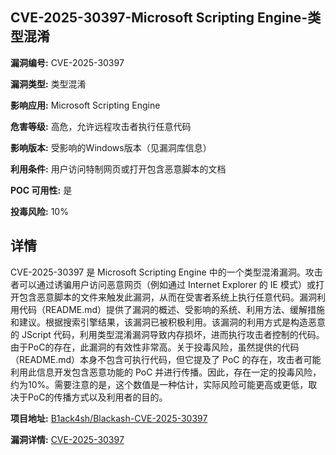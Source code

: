 ## CVE-2025-30397-Microsoft Scripting Engine-类型混淆

**漏洞编号:** CVE-2025-30397

**漏洞类型:** 类型混淆

**影响应用:** Microsoft Scripting Engine

**危害等级:** 高危，允许远程攻击者执行任意代码

**影响版本:** 受影响的Windows版本（见漏洞库信息）

**利用条件:** 用户访问特制网页或打开包含恶意脚本的文档

**POC 可用性:** 是

**投毒风险:** 10%

## 详情

CVE-2025-30397 是 Microsoft Scripting Engine 中的一个类型混淆漏洞。攻击者可以通过诱骗用户访问恶意网页（例如通过 Internet Explorer 的 IE 模式）或打开包含恶意脚本的文件来触发此漏洞，从而在受害者系统上执行任意代码。漏洞利用代码（README.md）提供了漏洞的概述、受影响的系统、利用方法、缓解措施和建议。根据搜索引擎结果，该漏洞已被积极利用。该漏洞的利用方式是构造恶意的 JScript 代码，利用类型混淆漏洞导致内存损坏，进而执行攻击者控制的代码。由于PoC的存在，此漏洞的有效性非常高。关于投毒风险，虽然提供的代码（README.md）本身不包含可执行代码，但它提及了 PoC 的存在，攻击者可能利用此信息开发包含恶意功能的 PoC 并进行传播。因此，存在一定的投毒风险，约为10%。需要注意的是，这个数值是一种估计，实际风险可能更高或更低，取决于PoC的传播方式以及利用者的目的。

**项目地址:** [B1ack4sh/Blackash-CVE-2025-30397](https://github.com/B1ack4sh/Blackash-CVE-2025-30397)

**漏洞详情:** [CVE-2025-30397](https://nvd.nist.gov/vuln/detail/CVE-2025-30397)